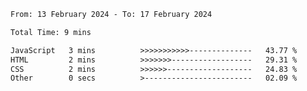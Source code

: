 <!--START_SECTION:waka-->

```txt
From: 13 February 2024 - To: 17 February 2024

Total Time: 9 mins

JavaScript   3 mins          >>>>>>>>>>>--------------   43.77 %
HTML         2 mins          >>>>>>>------------------   29.31 %
CSS          2 mins          >>>>>>-------------------   24.83 %
Other        0 secs          >------------------------   02.09 %
```

<!--END_SECTION:waka-->
